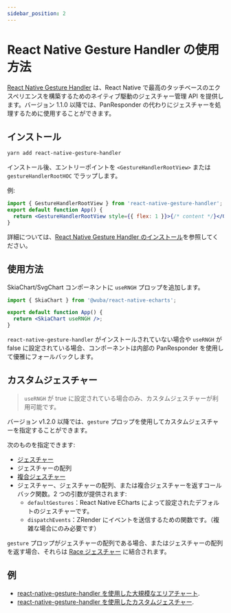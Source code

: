 ```yaml
---
sidebar_position: 2
---
```


# React Native Gesture Handler の使用方法

[React Native Gesture Handler](https://github.com/software-mansion/react-native-gesture-handler/) は、React Native で最高のタッチベースのエクスペリエンスを構築するためのネイティブ駆動のジェスチャー管理 API を提供します。バージョン 1.1.0 以降では、PanResponder の代わりにジェスチャーを処理するために使用することができます。

## インストール

```bash
yarn add react-native-gesture-handler
```

インストール後、エントリーポイントを `<GestureHandlerRootView>` または `gestureHandlerRootHOC` でラップします。

例:

```jsx
import { GestureHandlerRootView } from 'react-native-gesture-handler';
export default function App() {
  return <GestureHandlerRootView style={{ flex: 1 }}>{/* content */}</GestureHandlerRootView>;
}
```

詳細については、[React Native Gesture Handler のインストール](https://docs.swmansion.com/react-native-gesture-handler/docs/installation)を参照してください。

## 使用方法

SkiaChart/SvgChart コンポーネントに `useRNGH` プロップを追加します。

```jsx
import { SkiaChart } from '@wuba/react-native-echarts';

export default function App() {
  return <SkiaChart useRNGH />;
}
```

`react-native-gesture-handler` がインストールされていない場合や `useRNGH` が false に設定されている場合、コンポーネントは内部の PanResponder を使用して優雅にフォールバックします。

## カスタムジェスチャー

> `useRNGH` が true に設定されている場合のみ、カスタムジェスチャーが利用可能です。

バージョン v1.2.0 以降では、`gesture` プロップを使用してカスタムジェスチャーを指定することができます。

次のものを指定できます:
- [ジェスチャー](https://docs.swmansion.com/react-native-gesture-handler/docs/api/gestures/gesture)
- ジェスチャーの配列
- [複合ジェスチャー](https://docs.swmansion.com/react-native-gesture-handler/docs/api/gestures/composed-gestures/)
- ジェスチャー、ジェスチャーの配列、または複合ジェスチャーを返すコールバック関数。2 つの引数が提供されます:
  - `defaultGestures`：React Native ECharts によって設定されたデフォルトのジェスチャーです。
  - `dispatchEvents`：ZRender にイベントを送信するための関数です。（複雑な場合にのみ必要です）

`gesture` プロップがジェスチャーの配列である場合、またはジェスチャーの配列を返す場合、それらは [Race ジェスチャー](https://docs.swmansion.com/react-native-gesture-handler/docs/gesture-composition/#race) に結合されます。

## 例

- [react-native-gesture-handler を使用した大規模なエリアチャート](../expo-snacks/large-area-chart-use-rngh).
- [react-native-gesture-handler を使用したカスタムジェスチャー](../expo-snacks/custom-gesture-use-rngh).

